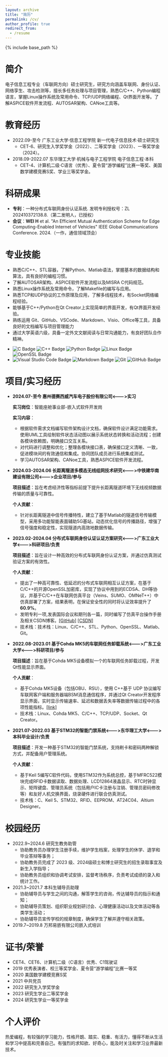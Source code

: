 ```yaml
---
layout: archive
title: "简历"
permalink: /cv/
author_profile: true
redirect_from:
  - /resume
---
```


{% include base_path %}

简介
======
电子信息工程专业（车联网方向）硕士研究生，研究方向涵盖车联网、身份认证、网络孪生、攻击检测等，擅长多任务处理与项目管理，熟悉C/C++、Python编程语言，掌握Linux操作系统及常用命令、TCP/UDP网络编程、Qt界面开发等。了解ASPICE软件开发流程、AUTOSAR架构、CANoe工具等。


教育经历
======
* 2022.09-至今  广东工业大学·信息工程学院  新一代电子信息技术·硕士研究生
  * CET-6、研究生入学奖学金（2022）、二等奖学金（2023）、一等奖学金（2024）。
* 2018.09-2022.07  东华理工大学·机械与电子工程学院  电子信息工程·本科
  * CET-4、计算机二级·C语言（优秀）、夏令营“游学编程”比赛一等奖、美国数学建模竞赛S奖、学业三等奖学金。

科研成果
======
* **专利**：一种分布式车联网身份认证系统. 发明专利授权号：ZL 202410372138.8.（第二发明人，已授权）
* **会议**：**WEI H** et al. "An Efficient Mutual Authentication Scheme for Edge Computing-Enabled Internet of Vehicles" IEEE Global Communications Conference. 2024.（一作，通信领域顶会）
<!-- * **期刊**：**WEI H** et al. "CEDA: A Cybertwin-Enabled Distributed Authentication Scheme for the Internet of Vehicles" Submitted to IEEE Transactions on Vehicular Technology.（二作，SCI II区） -->


专业技能
======
- 熟悉C/C++、STL容器，了解Python、Matlab语法，掌握基本的数据结构和算法，具有良好的编程习惯。
- 了解AUTOSAR架构、ASPICE软件开发流程以及MISRA C代码规范。
- 熟悉Linux操作系统及常用命令，了解Makefile的编写与应用。
- 熟悉TCP和UDP协议的工作原理及应用，了解多线程技术，有Socket网络编程经验。
- 能够基于C++/Python在Qt Creator上实现简单的界面开发，有Qt界面开发经验。
- 熟练运用 Git、GitHub、VSCode、Markdown、Visio、Office等工具，具备良好的文档编写与项目管理能力
- 通过大学英语六级，具备一定外文文献阅读与日常沟通能力，有良好团队合作精神。
* ![C Badge](https://img.shields.io/badge/C-A8B9CC?logo=c&logoColor=fff&style=flat) ![C++ Badge](https://img.shields.io/badge/C%2B%2B-00599C?logo=cplusplus&logoColor=fff&style=flat) ![Python Badge](https://img.shields.io/badge/Python-3776AB?logo=python&logoColor=fff&style=flat) ![Linux Badge](https://img.shields.io/badge/Linux-FCC624?logo=linux&logoColor=000&style=flat) ![OpenSSL Badge](https://img.shields.io/badge/OpenSSL-721412?logo=openssl&style=flar)
* ![Visual Studio Code Badge](https://img.shields.io/badge/Visual%20Studio%20Code-007ACC?logo=visualstudiocode&logoColor=fff&style=flat) ![Markdown Badge](https://img.shields.io/badge/Markdown-3776AB?logo=markdown&logoColor=fff&style=flat) ![Git](https://img.shields.io/badge/-Git-000000?logo=git&logoColor=FF7043) ![GitHub Badge](https://img.shields.io/badge/GitHub-181717?logo=github&logoColor=fff&style=flat) 


项目/实习经历
======
* **2024.07-至今 惠州德赛西威汽车电子股份有限公司<--->实习**
  
  **实习岗位**：智能座舱事业部-嵌入式软件开发岗
  
  **实习内容**：
  - 根据软件需求文档编写软件架构设计文档，确保软件设计满足功能需求。使用UML工具绘制软件状态活动图以展示系统状态转换和活动流程；创建各模块依赖图，明确接口交互关系。
  - 对代码进行调整和优化；整理各模块接口表，确保接口定义清晰、一致，促进模块间的有效通信和集成。协同团队成员进行系统集成测试。
  - 学习AUTOSAR架构、CANoe工具，熟悉ASPICE软件开发流程。

* **2024.03-2024.06 长距离隧道多模态无线组网技术研究<--->中铁建华南建设有限公司<--->企业项目/参与**
  
  **项目描述**：旨在考虑经济性等指标前提下提升长距离隧道环境下无线视频数据传输的质量与可靠性。

  **个人贡献**：
  - 针对长距离隧道中信号传播特性，建立了基于Matlab的隧道信号传输模型，采用多功能智能表面辅助5G基站，动态优化信号的传播路径，增强了信号强度和稳定性，实现隧道内高效地数据传输。

* **2023.02-2024.04  分布式车联网身份认证认证方案研究<--->广东工业大学<--->科研项目/负责**
  
  **项目描述**：旨在设计一种高效的分布式车联网身份认证方案，并通过仿真测试验证方案的有效性。
  
  **个人贡献**：
  - 提出了一种高可靠性、低延迟的分布式车联网相互认证方案，在基于C/C++的开源OpenSSL加密库，实现了协议中用到的ECDSA、DH等协议，并基于C/C++在车联网仿真平台（Veins、SUMO、OMNeT++）中仿真部署了方案，结果表明，在保证安全性的同时将认证效率提升了**60.9%**。
  - 发明专利一项,发表国际会议和期刊各一篇，同时编写了仿真平台操作手册及相关CSDN博客。[[GitHub]](https://github.com/Internet-of-Vehicles-Code/Veins_SUMO_OMNeTpp) [[CSDN]](https://blog.csdn.net/qq_51348866/category_12475403.html?spm=1001.2014.3001.5482)
  - 技术栈：技术栈：Linux、C/C++、STL、Python、OpenSSL、Matlab、Git。

* **2022.08-2023.01 基于Cohda MK5的车联网任务卸载系统<--->广东工业大学<--->科研项目/参与**
  
  **项目描述**：旨在基于Cohda MK5设备模拟一个的车联网任务卸载过程，开发Qt性能显示界面。
  
  **个人贡献**：
  - 基于Cohda MK5设备（包括OBU、RSU），使用 C++基于 UDP 协议编写车联网客户端和服务器端BSM消息通信程序，并通过Qt Creator开发程序显示界面，实时显示传输速率、延迟和数据丢失率等数据传输过程中的各项性能指标。[[link]](https://github.com/Xiaokaaa/Qt_ICT)
  - 技术栈：Linux、Cohda MK5、C/C++、TCP/UDP、Socket、Qt Creator。

* **2021.07-2022.03 基于STM32的智能门禁系统<--->东华理工大学<--->本科毕业设计/负责**
  
  **项目描述**：开发一种基于STM32的智能门禁系统，支持刷卡和密码两种解锁方式，并配备用户管理系统。
  
  **个人贡献**：
  - 基于Keil 5编写C软件代码，使用STM32作为系统总控，基于MFRC522模块完成RFID卡数据读取、数据处理、LCD12864液晶显示、RTC时钟显示、矩阵键盘、管理员系统（包括用户IC卡注册与注销、管理员密码修改等）和友好人机交换界面，烧录硬件进行联合仿真测试。
  - 技术栈：C、Keil 5、STM32、RFID、EEPROM、AT24C04、Altium Designer。


校园经历
======
* 2022.9~2024.6  研究生教务助管
  * 协助教务员办理学生注册手续，维护学生档案，处理学生的休学、退学和毕业答辩等事务；
  * 协助教务员完成了 2023 级、2024级硕士和博士研究生的招生录取事宜及新生入学指导；
  * 协助教务员组织和协调考试安排，监督考场秩序，负责考试成绩的录入和统计工作。
* 2021.3~2021.7  本科生辅导员助理
  * 协助辅导员与学生之间的沟通，解答学生的咨询，传达辅导员的指示和通知；
  * 协助辅导员策划、组织职业规划研讨会、心理健康活动以及文体活动等各类学生活动；
  * 协助辅导员宣传学校的规章制度，确保学生了解并遵守相关政策。
* 2019.7~2019.8  万邦易嵌有限公司嵌入式培训


证书/荣誉
======
* CET4、CET6、计算机二级（C语言）优秀、C1驾驶证
* 2019 优秀表演者、校三等奖学金、夏令营“游学编程”比赛一等奖
* 2020 美国数学建模竞赛S奖 
* 2021 中共党员
* 2022 研究生入学奖学金
* 2023 研究生学业二等奖学金
* 2024 研究生学业一等奖学金


个人评价
======
热爱编程，有较强的学习能力，性格开朗、踏实、稳重、有活力，懂得不断从生活和学习中提高和完善自己。有强烈的求知欲、好奇心，能及时关注和学习业界最新技术。
